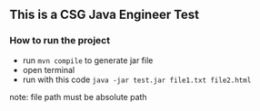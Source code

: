 ## This is a CSG Java Engineer Test

### How to run the project
- run `mvn compile` to generate jar file
- open terminal
- run with this code `java -jar test.jar file1.txt file2.html`

note: file path must be absolute path